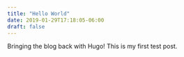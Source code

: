 ```yaml
---
title: "Hello World"
date: 2019-01-29T17:18:05-06:00
draft: false
---
```


Bringing the blog back with Hugo! This is my first test post.
